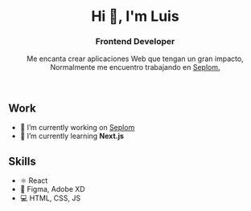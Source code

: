 <h1 align="center">Hi 👋, I'm Luis</h1>
<h3 style={{background: 'red'} align="center">Frontend Developer</h3>
<p align="center">Me encanta crear aplicaciones Web que tengan un gran impacto, Normalmente me encuentro trabajando en                     <a href="https://github.com/cutioluis/Seplom ">Seplom.</a>
</p>

<br/>
 
 ## Work
- 🔭 I’m currently working on [Seplom](https://github.com/cutioluis/Seplom)
- 🌱 I’m currently learning **Next.js** 

## Skills
* ⚛ React
* 🎨 Figma, Adobe XD
* 💻 HTML, CSS, JS

